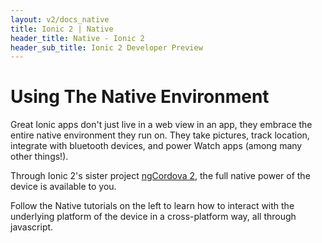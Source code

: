 ```yaml
---
layout: v2/docs_native
title: Ionic 2 | Native
header_title: Native - Ionic 2
header_sub_title: Ionic 2 Developer Preview
---
```


<h1 class="title">Using The Native Environment</h1>

Great Ionic apps don't just live in a web view in an app, they embrace the entire
native environment they run on. They take pictures, track location, integrate with
bluetooth devices, and power Watch apps (among many other things!).

Through Ionic 2's sister project [ngCordova 2](http://ngcordova.com/), the full
native power of the device is available to you.

Follow the Native tutorials on the left to learn how to interact
with the underlying platform of the device in a cross-platform way, all through
javascript.
